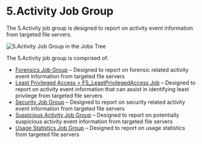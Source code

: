 # 5.Activity Job Group

The 5.Activity job group is designed to report on activity event information from targeted file
servers.

![5.Activity Job Group in the Jobs Tree](/img/versioned_docs/enterpriseauditor_11.6/enterpriseauditor/admin/hostmanagement/jobstree.webp)

The 5.Activity job group is comprised of:

- [Forensics Job Group](/docs/accessanalyzer/11.6/enterpriseauditor/solutions/filesystem/activity/forensics/overview.md)
  – Designed to report on forensic related activity event information from targeted file servers
- [Least Privileged Access > FS_LeastPrivilegedAccess Job](/docs/accessanalyzer/11.6/enterpriseauditor/solutions/filesystem/activity/fs_leastprivilegedaccess.md)
  – Designed to report on activity event information that can assist in identifying least privilege
  from targeted file servers
- [Security Job Group](/docs/accessanalyzer/11.6/enterpriseauditor/solutions/filesystem/activity/security/overview.md)
  – Designed to report on security related activity event information from targeted file servers
- [Suspicious Activity Job Group](/docs/accessanalyzer/11.6/enterpriseauditor/solutions/filesystem/activity/suspiciousactivity/overview.md)
  – Designed to report on potentially suspicious activity event information from targeted file
  servers
- [Usage Statistics Job Group](/docs/accessanalyzer/11.6/enterpriseauditor/solutions/filesystem/activity/usagestatistics/overview.md)
  – Designed to report on usage statistics from targeted file servers
